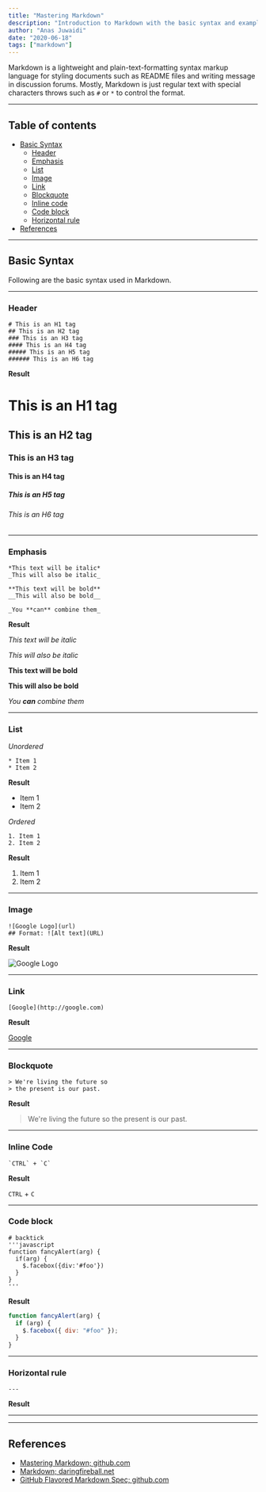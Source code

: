 ```yaml
---
title: "Mastering Markdown"
description: "Introduction to Markdown with the basic syntax and examples."
author: "Anas Juwaidi"
date: "2020-06-18"
tags: ["markdown"]
---
```


Markdown is a lightweight and plain-text-formatting syntax markup language for styling documents such as README files and writing message in discussion forums.
Mostly, Markdown is just regular text with special characters throws such as `#` or `*` to control the format.

---

## Table of contents

- [Basic Syntax](#basic-syntax)
  - [Header](#header)
  - [Emphasis](#emphasis)
  - [List](#list)
  - [Image](#image)
  - [Link](#link)
  - [Blockquote](#blockquote)
  - [Inline code](#inline-code)
  - [Code block](#code-block)
  - [Horizontal rule](#horizontal-rule)
- [References](#references)

---

<a name="basic-syntax"></a>

## Basic Syntax

Following are the basic syntax used in Markdown.

---

<a name="header"></a>

### Header

```
# This is an H1 tag
## This is an H2 tag
### This is an H3 tag
#### This is an H4 tag
##### This is an H5 tag
###### This is an H6 tag
```

**Result**

# This is an H1 tag

## This is an H2 tag

### This is an H3 tag

#### This is an H4 tag

##### This is an H5 tag

###### This is an H6 tag

---

<a name="emphasis"></a>

### Emphasis

```
*This text will be italic*
_This will also be italic_

**This text will be bold**
__This will also be bold__

_You **can** combine them_
```

**Result**

_This text will be italic_

_This will also be italic_

**This text will be bold**

**This will also be bold**

_You **can** combine them_

---

<a name="list"></a>

### List

_Unordered_

```
* Item 1
* Item 2
```

**Result**

- Item 1
- Item 2

_Ordered_

```
1. Item 1
2. Item 2
```

**Result**

1. Item 1
2. Item 2

---

<a name="image"></a>

### Image

```
![Google Logo](url)
## Format: ![Alt text](URL)
```

**Result**

![Google Logo](https://www.google.com/images/branding/googlelogo/1x/googlelogo_color_272x92dp.png)

---

<a name="link"></a>

### Link

```
[Google](http://google.com)
```

**Result**

[Google](http://google.com)

---

<a name="blockquote"></a>

### Blockquote

```
> We're living the future so
> the present is our past.
```

**Result**

> We're living the future so
> the present is our past.

---

<a name="inline-code"></a>

### Inline Code

```
`CTRL` + `C`
```

**Result**

`CTRL` + `C`

---

<a name="code-block"></a>

### Code block

```
# backtick
'''javascript
function fancyAlert(arg) {
  if(arg) {
    $.facebox({div:'#foo'})
  }
}
'''
```

**Result**

```javascript
function fancyAlert(arg) {
  if (arg) {
    $.facebox({ div: "#foo" });
  }
}
```

---

<a name="horizontal-rule"></a>

### Horizontal rule

```
---
```

**Result**

---

---

<a name="references"></a>

## References

- [Mastering Markdown; github.com](https://guides.github.com/features/mastering-markdown/)
- [Markdown; daringfireball.net](https://daringfireball.net/projects/markdown)
- [GitHub Flavored Markdown Spec; github.com](https://github.github.com/gfm/)
